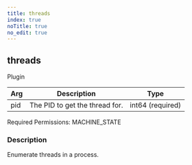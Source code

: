 ```yaml
---
title: threads
index: true
noTitle: true
no_edit: true
---
```




<div class="vql_item"></div>


## threads
<span class='vql_type label label-warning pull-right page-header'>Plugin</span>



<div class="vqlargs"></div>

Arg | Description | Type
----|-------------|-----
pid|The PID to get the thread for.|int64 (required)

Required Permissions: 
<span class="linkcolour label label-success">MACHINE_STATE</span>

### Description

Enumerate threads in a process.

